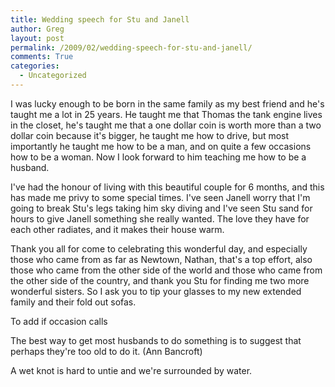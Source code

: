 ```yaml
---
title: Wedding speech for Stu and Janell
author: Greg
layout: post
permalink: /2009/02/wedding-speech-for-stu-and-janell/
comments: True
categories:
  - Uncategorized
---
```

I was lucky enough to be born in the same family as my best friend and he's taught me a lot in 25 years. He taught me that Thomas the tank engine lives in the closet, he's taught me that a one dollar coin is worth more than a two dollar coin because it's bigger, he taught me how to drive, but most importantly he taught me how to be a man, and on quite a few occasions how to be a woman. Now I look forward to him teaching me how to be a husband.

I've had the honour of living with this beautiful couple for 6 months, and this has made me privy to some special times. I've seen Janell worry that I'm going to break Stu's legs taking him sky diving and I've seen Stu sand for hours to give Janell something she really wanted. The love they have for each other radiates, and it makes their house warm.

Thank you all for come to celebrating this wonderful day, and especially those who came from as far as Newtown, Nathan, that's a top effort, also those who came from the other side of the world and those who came from the other side of the country, and thank you Stu for finding me two more wonderful sisters. So I ask you to tip your glasses to my new extended family and their fold out sofas.

To add if occasion calls

The best way to get most husbands to do something is to suggest that perhaps they're too old to do it. (Ann Bancroft)

A wet knot is hard to untie and we're surrounded by water.